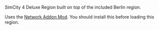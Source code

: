SimCity 4 Deluxe Region built on top of the included Berlin region.

Uses the [Network Addon Mod](http://www.moddb.com/mods/network-addon-mod). You should install this before loading this region.
